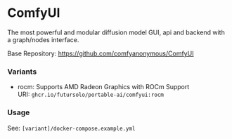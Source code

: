 # ComfyUI

The most powerful and modular diffusion model GUI, api and backend with a graph/nodes interface.

Base Repository: https://github.com/comfyanonymous/ComfyUI

### Variants

- rocm: Supports AMD Radeon Graphics with ROCm Support\
  URI: `ghcr.io/futursolo/portable-ai/comfyui:rocm`

### Usage

See: `[variant]/docker-compose.example.yml`
